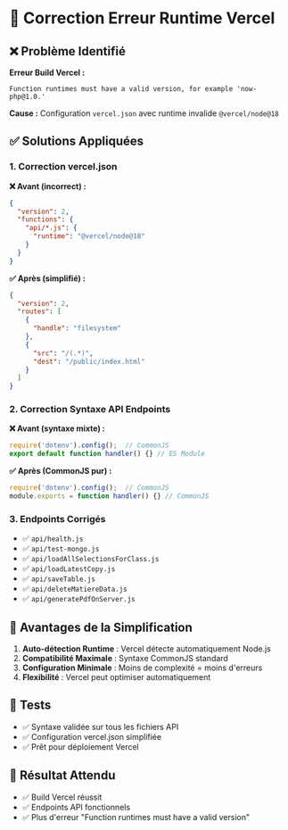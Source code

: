 # 🔧 Correction Erreur Runtime Vercel

## ❌ **Problème Identifié**

**Erreur Build Vercel :**
```
Function runtimes must have a valid version, for example 'now-php@1.0.'
```

**Cause :** Configuration `vercel.json` avec runtime invalide `@vercel/node@18`

## ✅ **Solutions Appliquées**

### 1. **Correction vercel.json**

**❌ Avant (incorrect) :**
```json
{
  "version": 2,
  "functions": {
    "api/*.js": {
      "runtime": "@vercel/node@18"
    }
  }
}
```

**✅ Après (simplifié) :**
```json
{
  "version": 2,
  "routes": [
    {
      "handle": "filesystem"
    },
    {
      "src": "/(.*)",
      "dest": "/public/index.html"
    }
  ]
}
```

### 2. **Correction Syntaxe API Endpoints**

**❌ Avant (syntaxe mixte) :**
```javascript
require('dotenv').config();  // CommonJS
export default function handler() {} // ES Module
```

**✅ Après (CommonJS pur) :**
```javascript
require('dotenv').config();  // CommonJS
module.exports = function handler() {} // CommonJS
```

### 3. **Endpoints Corrigés**
- ✅ `api/health.js`
- ✅ `api/test-mongo.js`
- ✅ `api/loadAllSelectionsForClass.js`
- ✅ `api/loadLatestCopy.js`
- ✅ `api/saveTable.js`
- ✅ `api/deleteMatiereData.js`
- ✅ `api/generatePdfOnServer.js`

## 🚀 **Avantages de la Simplification**

1. **Auto-détection Runtime** : Vercel détecte automatiquement Node.js
2. **Compatibilité Maximale** : Syntaxe CommonJS standard
3. **Configuration Minimale** : Moins de complexité = moins d'erreurs
4. **Flexibilité** : Vercel peut optimiser automatiquement

## 🧪 **Tests**
- ✅ Syntaxe validée sur tous les fichiers API
- ✅ Configuration vercel.json simplifiée
- ✅ Prêt pour déploiement Vercel

## 🎯 **Résultat Attendu**
- ✅ Build Vercel réussit
- ✅ Endpoints API fonctionnels
- ✅ Plus d'erreur "Function runtimes must have a valid version"